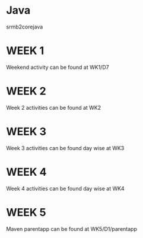# Java
srmb2corejava

# WEEK 1
Weekend activity can be found at WK1/D7

# WEEK 2
Week 2 activities can be found at WK2

# WEEK 3
Week 3 activities can be found day wise at WK3

# WEEK 4
Week 4 activities can be found day wise at WK4

# WEEK 5
Maven parentapp can be found at WK5/D1/parentapp
